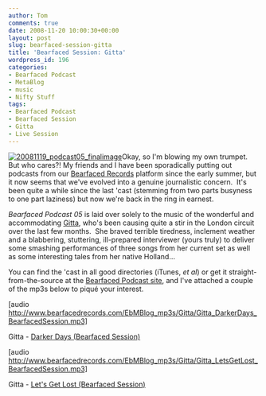 ```yaml
---
author: Tom
comments: true
date: 2008-11-20 10:00:30+00:00
layout: post
slug: bearfaced-session-gitta
title: 'Bearfaced Session: Gitta'
wordpress_id: 196
categories:
- Bearfaced Podcast
- MetaBlog
- music
- Nifty Stuff
tags: 
- Bearfaced Podcast
- Bearfaced Session
- Gitta
- Live Session
---
```


[![20081119_podcast05_finalimage](http://eatenbymonsters.files.wordpress.com/2008/11/20081119_podcast05_finalimage.jpg?w=224)](http://eatenbymonsters.files.wordpress.com/2008/11/20081119_podcast05_finalimage.jpg)Okay, so I'm blowing my own trumpet.  But who cares?! My friends and I have been sporadically putting out podcasts from our [Bearfaced Records](http://www.bearfacedrecords.com) platform since the early summer, but it now seems that we've evolved into a genuine journalistic concern.  It's been quite a while since the last 'cast (stemming from two parts busyness to one part laziness) but now we're back in the ring in earnest.

_Bearfaced Podcast 05_ is laid over solely to the music of the wonderful and accommodating [Gitta](http://www.myspace.com/gittadr), who's been causing quite a stir in the London circuit over the last few months.  She braved terrible tiredness, inclement weather and a blabbering, stuttering, ill-prepared interviewer (yours truly) to deliver some smashing performances of three songs from her current set as well as some interesting tales from her native Holland...

You can find the 'cast in all good directories (iTunes, _et al_) or get it straight-from-the-source at the [Bearfaced Podcast site](http://www.bearfacedrecords.com/#tagged/?id=78), and I've attached a couple of the mp3s below to piqué your interest.

[audio http://www.bearfacedrecords.com/EbMBlog_mp3s/Gitta/Gitta_DarkerDays_BearfacedSession.mp3]

Gitta - [Darker Days (Bearfaced Session)](http://www.bearfacedrecords.com/EbMBlog_mp3s/Gitta/Gitta_DarkerDays_BearfacedSession.mp3)

[audio http://www.bearfacedrecords.com/EbMBlog_mp3s/Gitta/Gitta_LetsGetLost_BearfacedSession.mp3]

Gitta - [Let's Get Lost (Bearfaced Session)](http://www.bearfacedrecords.com/EbMBlog_mp3s/Gitta/Gitta_LetsGetLost_BearfacedSession.mp3)
